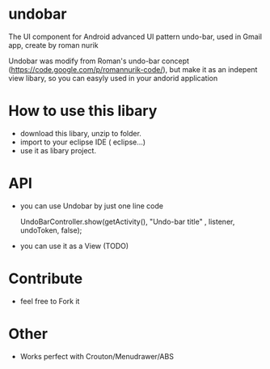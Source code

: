 undobar
=======

The UI component for Android advanced UI pattern undo-bar, used in Gmail app, create by roman nurik

Undobar was modify from Roman's undo-bar concept (https://code.google.com/p/romannurik-code/), but make it as an indepent view libary, so you can easyly used in your andorid application

How to use this libary
=======

- download this libary, unzip to folder.
- import to your eclipse IDE ( eclipse...)
- use it as libary project.

API
=======

- you can use Undobar by just one line code

    UndoBarController.show(getActivity(), "Undo-bar title" , listener, undoToken, false);
    

- you can use it as a View (TODO)


Contribute
=======

- feel free to Fork it


Other
=======
- Works perfect with Crouton/Menudrawer/ABS
